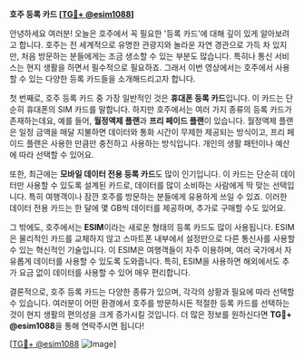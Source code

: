 **호주 등록 카드 [[TG💪+ @esim1088](https://t.me/s/esim1088)]**

안녕하세요 여러분! 오늘은 호주에서 꼭 필요한 '등록 카드'에 대해 깊이 있게 알아보려고 합니다. 호주는 전 세계적으로 유명한 관광지와 놀라운 자연 경관으로 가득 차 있지만, 처음 방문하는 분들에게는 조금 생소할 수 있는 부분도 많습니다. 특히나 통신 서비스는 현지 생활을 하면서 필수적으로 필요하죠. 그래서 이번 영상에서는 호주에서 사용할 수 있는 다양한 등록 카드들을 소개해드리고자 합니다.

첫 번째로, 호주 등록 카드 중 가장 일반적인 것은 **휴대폰 등록 카드**입니다. 이 카드는 단순히 휴대폰의 SIM 카드를 말합니다. 하지만 호주에서는 여러 가지 종류의 등록 카드가 존재하는데요, 예를 들어, **월정액제 플랜**과 **프리 페이드 플랜**이 있습니다. 월정액제 플랜은 일정 금액을 매달 지불하면 데이터와 통화 시간이 무제한 제공되는 방식이고, 프리 페이드 플랜은 사용한 만큼만 충전하고 사용하는 방식입니다. 개인의 생활 패턴이나 예산에 따라 선택할 수 있어요.

또한, 최근에는 **모바일 데이터 전용 등록 카드**도 많이 인기입니다. 이 카드는 단순히 데이터만 사용할 수 있도록 설계된 카드로, 데이터를 많이 소비하는 사람에게 딱 맞는 선택입니다. 특히 여행객이나 잠깐 호주를 방문하는 분들에게 유용하게 쓰일 수 있죠. 이러한 데이터 전용 카드는 한 달에 몇 GB씩 데이터를 제공하며, 추가로 구매할 수도 있어요.

그 밖에도, 호주에서는 **ESIM**이라는 새로운 형태의 등록 카드도 많이 사용됩니다. ESIM은 물리적인 카드를 교체하지 않고 스마트폰 내부에서 설정만으로 다른 통신사를 사용할 수 있는 혁신적인 기술입니다. 이 ESIM은 여행객들이 자주 이용하며, 여러 국가에서 자유롭게 데이터를 사용할 수 있도록 도와줍니다. 특히, ESIM을 사용하면 해외에서도 추가 요금 없이 데이터를 사용할 수 있어 매우 편리합니다.

결론적으로, 호주 등록 카드는 다양한 종류가 있으며, 각각의 상황과 필요에 따라 선택할 수 있습니다. 여러분이 어떤 환경에서 호주를 방문하시든 적절한 등록 카드를 선택하는 것이 현지 생활의 편의성을 크게 증가시킬 것입니다. 더 많은 정보를 원하신다면 **TG💪+ @esim1088**을 통해 연락주시면 됩니다!

[[TG💪+ @esim1088](https://t.me/s/esim1088) ![Image](https://i.postimg.cc/Y0z9fWf4/image.png)]